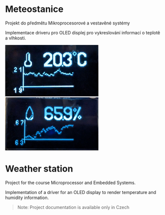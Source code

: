 # Meteostanice
Projekt do předmětu Mikroprocesorové a vestavěné systémy

Implementace driveru pro OLED displej pro vykreslování informací o teplotě a vlhkosti.

<img src="https://github.com/tobolikd/IMP/blob/main/doc/src/temp.png" width="300">
<img src="https://github.com/tobolikd/IMP/blob/main/doc/src/humi.png" width="300">

# Weather station
Project for the course Microprocessor and Embedded Systems.

Implementation of a driver for an OLED display to render temperature and humidity information.

> Note: Project documentation is available only in Czech
